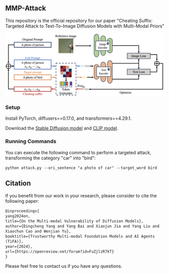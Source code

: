 ## MMP-Attack

This repository is the official repository for our paper "Cheating Suffix: Targeted Attack to Text-To-Image Diffusion Models with Multi-Modal Priors" 

<p align="center">
  <img src="figures/pipeline.png" alt="bounding box" width="640px">
</p>

### Setup
Install PyTorch, diffusers==0.17.0, and transformers==4.29.1.

Download the [Stable Diffusion model](https://huggingface.co/CompVis/stable-diffusion-v1-4) and [CLIP model](https://huggingface.co/openai/clip-vit-large-patch14).

### Running Commands

You can execute the following command to perform a targeted attack, transforming the category "car" into "bird":
```
python attack.py --ori_sentence "a photo of car" --target_word bird 
```

## Citation

If you benefit from our work in your research, please consider to cite the following paper:
```
@inproceedings{
yang2024on,
title={On the Multi-modal Vulnerability of Diffusion Models},
author={Dingcheng Yang and Yang Bai and Xiaojun Jia and Yang Liu and Xiaochun Cao and Wenjian Yu},
booktitle={Trustworthy Multi-modal Foundation Models and AI Agents (TiFA)},
year={2024},
url={https://openreview.net/forum?id=FuZjlzR7kT}
}
```

Please feel free to contact us if you have any questions.
